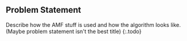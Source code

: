 ## Problem Statement

Describe how the AMF stuff is used and how the algorithm looks like.
(Maybe problem statement isn't the best title)
{:.todo}